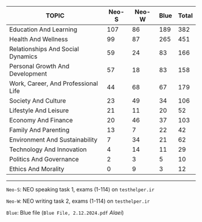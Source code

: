 | TOPIC                               |   Neo-S |   Neo-W |   Blue |   Total |
|-------------------------------------|---------|---------|--------|---------|
| Education And Learning              |     107 |      86 |    189 |     382 |
| Health And Wellness                 |      99 |      87 |    265 |     451 |
| Relationships And Social Dynamics   |      59 |      24 |     83 |     166 |
| Personal Growth And Development     |      57 |      18 |     83 |     158 |
| Work, Career, And Professional Life |      44 |      68 |     67 |     179 |
| Society And Culture                 |      23 |      49 |     34 |     106 |
| Lifestyle And Leisure               |      21 |      11 |     20 |      52 |
| Economy And Finance                 |      20 |      46 |     37 |     103 |
| Family And Parenting                |      13 |       7 |     22 |      42 |
| Environment And Sustainability      |       7 |      34 |     21 |      62 |
| Technology And Innovation           |       4 |      14 |     11 |      29 |
| Politics And Governance             |       2 |       3 |      5 |      10 |
| Ethics And Morality                 |       0 |       9 |      3 |      12 |

____

`Neo-S`: NEO speaking task 1, exams (1-114) on `testhelper.ir`  

`Neo-W`: NEO writing task 2, exams (1-114) on `testhelper.ir`

`Blue`: Blue file (`Blue File, 2.12.2024.pdf` *Alaei*)
